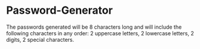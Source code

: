 # Password-Generator
 The passwords generated will be 8 characters long and will include the following characters in any order:  2 uppercase letters, 2 lowercase letters, 2 digits, 2 special characters.
